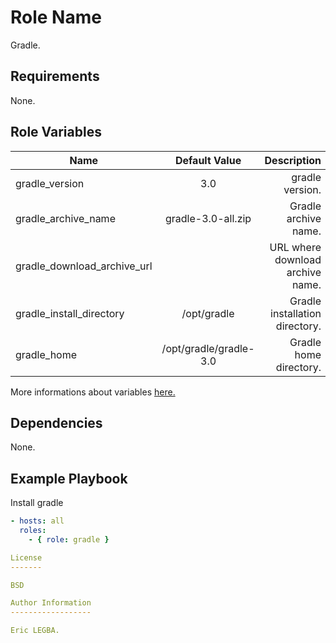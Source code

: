 Role Name
=========

Gradle.

Requirements
------------

None.

Role Variables
--------------

| Name	        | Default Value	| Description|
| ------------- |:-------------:| ----------:|
|gradle_version|3.0|gradle version.|
|gradle_archive_name|gradle-3.0-all.zip|Gradle archive name.|
|gradle_download_archive_url|| URL where download archive name.|
|gradle_install_directory|/opt/gradle|Gradle installation directory.|
|gradle_home|/opt/gradle/gradle-3.0|Gradle home directory.|

More informations about variables [here.](https://github.com/eleongithub/ansible/blob/it_1/projects/roles/gradle/defaults/main.yml)

Dependencies
------------

None.

Example Playbook
----------------

Install gradle
```yaml
- hosts: all
  roles:
    - { role: gradle }

License
-------

BSD

Author Information
------------------

Eric LEGBA.